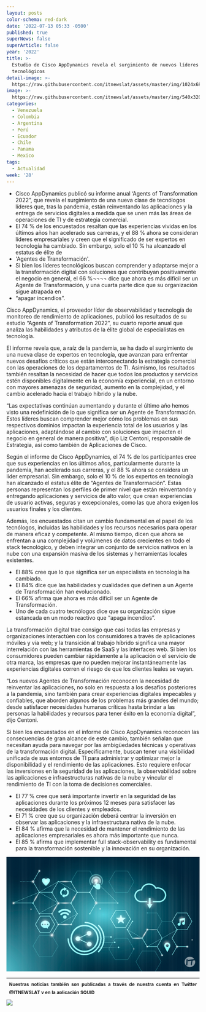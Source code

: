 ```yaml
---
layout: posts
color-schema: red-dark
date: '2022-07-13 05:33 -0500'
published: true
superNews: false
superArticle: false
year: '2022'
title: >-
  Estudio de Cisco AppDynamics revela el surgimiento de nuevos líderes
  tecnológicos
detail-image: >-
  https://raw.githubusercontent.com/itnewslat/assets/master/img/1024x680/innovacion-g.jpg
image: >-
  https://raw.githubusercontent.com/itnewslat/assets/master/img/540x320/innovacion-p.jpg
categories:
  - Venezuela
  - Colombia
  - Argentina
  - Perú
  - Ecuador
  - Chile
  - Panama
  - Mexico
tags:
  - Actualidad
week: '28'
---
```

- Cisco AppDynamics publicó su informe anual ‘Agents of Transformation 2022”, que revela el surgimiento de una nueva clase de tecnólogos líderes que, tras la pandemia, están reinventando las aplicaciones y la entrega de servicios digitales a medida que se unen más las áreas de operaciones de TI y de estrategia comercial.
- El 74 % de los encuestados resaltan que las experiencias vividas en los últimos años han acelerado sus carreras, y el 88 % ahora se consideran líderes empresariales y creen que el significado de ser expertos en tecnología ha cambiado. Sin embargo, solo el 10 % ha alcanzado el estatus de élite de 
- 'Agentes de Transformación'.
- Si bien los líderes tecnológicos buscan comprender y adaptarse mejor a la transformación digital con soluciones que contribuyan positivamente el negocio en general, el 66 %¬¬¬¬ dice que ahora es más difícil ser un Agente de Transformación, y una cuarta parte dice que su organización sigue atrapada en 
- “apagar incendios”.

Cisco AppDynamics, el proveedor líder de observabilidad y tecnología de monitoreo de rendimiento de aplicaciones, publicó los resultados de su estudio “Agents of Transformation 2022”, su cuarto reporte anual que analiza las habilidades y atributos de la élite global de especialistas en tecnología. 

El informe revela que, a raíz de la pandemia, se ha dado el surgimiento de una nueva clase de expertos en tecnología, que avanzan para enfrentar nuevos desafíos críticos que están interconectando la estrategia comercial con las operaciones de los departamentos de TI. Asimismo, los resultados también resaltan la necesidad de hacer que todos los productos y servicios estén disponibles digitalmente en la economía experiencial, en un entorno con mayores amenazas de seguridad, aumento en la complejidad, y el cambio acelerado hacia el trabajo híbrido y la nube.

“Las expectativas continúan aumentando y durante el último año hemos visto una redefinición de lo que significa ser un Agente de Transformación. Estos líderes buscan comprender mejor cómo los problemas en sus respectivos dominios impactan la experiencia total de los usuarios y las aplicaciones, adaptándose al cambio con soluciones que impacten el negocio en general de manera positiva”, dijo Liz Centoni, responsable de Estrategia, así como también de Aplicaciones de Cisco.

Según el informe de Cisco AppDynamics, el 74 % de los participantes cree que sus experiencias en los últimos años, particularmente durante la pandemia, han acelerado sus carreras, y el 88 % ahora se considera un líder empresarial. Sin embargo, solo el 10 % de los expertos en tecnología han alcanzado el estatus élite de “Agentes de Transformación”. Estas personas representan los perfiles de primer nivel que están reinventando y entregando aplicaciones y servicios de alto valor, que crean experiencias de usuario activas, seguras y excepcionales, como las que ahora exigen los usuarios finales y los clientes. 

Además, los encuestados citan un cambio fundamental en el papel de los tecnólogos, incluidas las habilidades y los recursos necesarios para operar de manera eficaz y competente. Al mismo tiempo, dicen que ahora se enfrentan a una complejidad y volúmenes de datos crecientes en todo el stack tecnológico, y deben integrar un conjunto de servicios nativos en la nube con una expansión masiva de los sistemas y herramientas locales existentes.

- El 88% cree que lo que significa ser un especialista en tecnología ha cambiado.
- El 84% dice que las habilidades y cualidades que definen a un Agente de Transformación han evolucionado.
- El 66% afirma que ahora es más difícil ser un Agente de Transformación.
- Uno de cada cuatro tecnólogos dice que su organización sigue estancada en un modo reactivo que “apaga incendios”.

La transformación digital trae consigo que casi todas las empresas y organizaciones interactúen con los consumidores a través de aplicaciones móviles y vía web; y la transición al trabajo híbrido significa una mayor interrelación con las herramientas de SaaS y las interfaces web. Si bien los consumidores pueden cambiar rápidamente a la aplicación o el servicio de otra marca, las empresas que no pueden mejorar instantáneamente las experiencias digitales corren el riesgo de que los clientes leales se vayan.

“Los nuevos Agentes de Transformación reconocen la necesidad de reinventar las aplicaciones, no solo en respuesta a los desafíos posteriores a la pandemia, sino también para crear experiencias digitales impecables y confiables, que aborden algunos de los problemas más grandes del mundo; desde satisfacer necesidades humanas críticas hasta brindar a las personas la habilidades y recursos para tener éxito en la economía digital”, dijo Centoni.

Si bien los encuestados en el informe de Cisco AppDynamics reconocen las consecuencias de gran alcance de este cambio,  también señalan que necesitan ayuda para navegar por las ambigüedades técnicas y operativas de la transformación digital. Específicamente, buscan tener una visibilidad unificada de sus entornos de TI para administrar y optimizar mejor la disponibilidad y el rendimiento de las aplicaciones. Esto requiere enfocar las inversiones en la seguridad de las aplicaciones, la observabilidad sobre las aplicaciones e infraestructuras nativas de la nube y vincular el rendimiento de TI con la toma de decisiones comerciales. 

- El 77 % cree que será importante invertir en la seguridad de las aplicaciones durante los próximos 12 meses para satisfacer las necesidades de los clientes y empleados. 
- El 71 % cree que su organización deberá centrar la inversión en observar las aplicaciones y la infraestructura nativa de la nube.
- El 84 % afirma que la necesidad de mantener el rendimiento de las aplicaciones empresariales es ahora más importante que nunca.
- El 85 % afirma que implementar full stack-observability es fundamental para la transformación sostenible y la innovación en su organización.

![](https://raw.githubusercontent.com/itnewslat/assets/master/img/540x320/innovacion-p.jpg)

<table style="height: 42px;" width="569">
<tbody>
<tr>
<td style="text-align: justify;"><sub><strong>Nuestras noticias también son publicadas a través de nuestra cuenta en Twitter <a href="https://twitter.com/itnewslat?lang=es">@ITNEWSLAT</a> y en la aplicación <a href="https://squidapp.co/en/">SQUID</a></strong></sub></td>
</tr>
</tbody>
</table>

<img src="https://tracker.metricool.com/c3po.jpg?hash=56f88a41e39ab42c063cc51676587a04"/>
